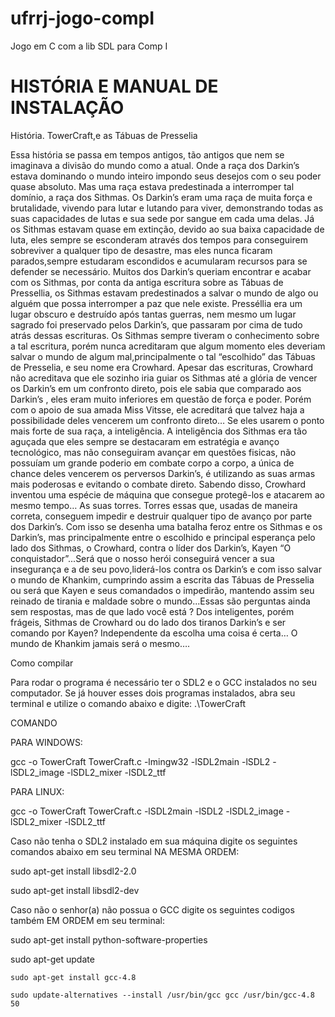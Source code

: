 # ufrrj-jogo-compI
Jogo em C com a lib SDL para Comp I

# HISTÓRIA E MANUAL DE INSTALAÇÃO
História.
				TowerCraft,e as Tábuas de Presselia


Essa história se passa em tempos antigos, tão antigos que nem se imaginava a divisão do mundo como a atual. Onde a raça dos Darkin’s estava dominando o mundo inteiro impondo seus desejos com o seu poder quase absoluto. Mas uma raça estava predestinada a interromper tal domínio, a raça dos Sithmas.
Os Darkin’s eram uma raça de muita força e brutalidade, vivendo para lutar e lutando para viver, demonstrando todas as suas capacidades de lutas e sua sede por sangue em cada uma delas. Já os Sithmas estavam quase em extinção, devido ao sua baixa capacidade de luta, eles sempre se esconderam através dos tempos para conseguirem sobreviver a qualquer tipo de desastre, mas eles nunca ficaram parados,sempre estudaram escondidos e acumularam recursos para se defender se necessário.
Muitos dos Darkin’s queriam encontrar e acabar com os Sithmas, por conta da antiga escritura sobre as Tábuas de Pressellia, os Sithmas estavam predestinados a salvar o mundo de algo ou alguém que possa interromper a paz que nele existe. Presséllia era um lugar obscuro e destruído após tantas guerras, nem mesmo um lugar sagrado foi preservado pelos Darkin’s, que passaram por cima de tudo atrás dessas escrituras.
Os Sithmas sempre tiveram o conhecimento sobre a tal escritura, porém nunca acreditaram que algum momento eles deveriam salvar o mundo de algum mal,principalmente o tal “escolhido” das Tábuas de Presselia, e seu nome era Crowhard. 
Apesar das escrituras, Crowhard não acreditava que ele sozinho iria guiar os Sithmas até a glória de vencer os Darkin’s em um confronto direto, pois ele sabia que comparado aos Darkin’s , eles eram muito inferiores em questão de força e poder. Porém com o apoio de sua amada Miss Vitsse, ele acreditará que talvez haja a possibilidade deles vencerem um confronto direto… Se eles usarem o ponto mais forte de sua raça, a inteligência.
	A inteligência dos Sithmas era tão aguçada que eles sempre se destacaram em estratégia e avanço tecnológico, mas não conseguiram avançar em questões fisicas, não possuíam um grande poderio em combate corpo a corpo, a única de chance deles vencerem os perversos Darkin’s, é utilizando as suas armas mais poderosas e evitando o combate direto. Sabendo disso, Crowhard inventou uma espécie de máquina que consegue protegê-los e atacarem ao mesmo tempo… As suas torres. Torres essas que, usadas de maneira correta,  conseguem impedir e destruir qualquer tipo de avanço por parte dos Darkin’s. 
Com isso se desenha uma batalha feroz entre os Sithmas e os Darkin’s, mas principalmente entre o escolhido e principal esperança pelo lado dos Sithmas, o Crowhard, contra o líder dos Darkin’s, Kayen “O conquistador”...Será que o nosso herói conseguirá vencer a sua insegurança e a de seu povo,liderá-los contra os Darkin’s e com isso salvar o mundo de Khankim, cumprindo assim a escrita das Tábuas de Presselia  ou será que Kayen e seus comandados  o impedirão, mantendo assim seu reinado de tirania e maldade sobre o mundo...Essas são perguntas ainda sem respostas, mas de que lado você está ? Dos inteligentes, porém frágeis, Sithmas de Crowhard ou do lado dos tiranos Darkin’s e ser comando por Kayen?  Independente da escolha uma coisa é certa… O mundo de Khankim jamais será o mesmo….


Como compilar

Para rodar o programa é necessário ter o SDL2 e o GCC instalados no seu computador. Se já houver esses dois programas instalados, abra seu terminal e utilize o comando abaixo e digite:  .\TowerCraft 

COMANDO

PARA WINDOWS:

  gcc -o TowerCraft TowerCraft.c -lmingw32 -lSDL2main -lSDL2 -lSDL2_image -lSDL2_mixer -lSDL2_ttf 


PARA LINUX:

  gcc -o TowerCraft TowerCraft.c -lSDL2main -lSDL2 -lSDL2_image -lSDL2_mixer -lSDL2_ttf

Caso não tenha o SDL2 instalado em sua máquina digite os seguintes comandos abaixo em seu terminal NA MESMA ORDEM: 

  sudo apt-get install libsdl2-2.0

  sudo apt-get install libsdl2-dev

Caso não o senhor(a) não possua o GCC digite os seguintes codigos também EM ORDEM em seu terminal:

  sudo apt-get install python-software-properties

  sudo apt-get update
  
	sudo apt-get install gcc-4.8
  
	sudo update-alternatives --install /usr/bin/gcc gcc /usr/bin/gcc-4.8 50








